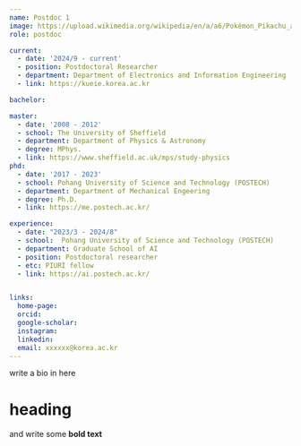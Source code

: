 ```yaml
---
name: Postdoc 1
image: https://upload.wikimedia.org/wikipedia/en/a/a6/Pokémon_Pikachu_art.png
role: postdoc

current:
  - date: '2024/9 - current'
  - position: Postdoctoral Researcher
  - department: Department of Electronics and Information Engineering  
  - link: https://kueie.korea.ac.kr

bachelor:

master:
  - date: '2008 - 2012'
  - school: The University of Sheffield
  - department: Department of Physics & Astronomy
  - degree: MPhys.
  - link: https://www.sheffield.ac.uk/mps/study-physics
phd:
  - date: '2017 - 2023'
  - school: Pohang University of Science and Technology (POSTECH)
  - department: Department of Mechanical Engeering
  - degree: Ph.D.
  - link: https://me.postech.ac.kr/

experience:
  - date: "2023/3 - 2024/8"
  - school:  Pohang University of Science and Technology (POSTECH)
  - department: Graduate School of AI
  - position: Postdoctoral researcher
  - etc: PIURI fellow
  - link: https://ai.postech.ac.kr/


links:
  home-page: 
  orcid: 
  google-scholar: 
  instagram: 
  linkedin: 
  email: xxxxxx@korea.ac.kr
---
```


 write a bio in here 

#  heading

and write some **bold text** 